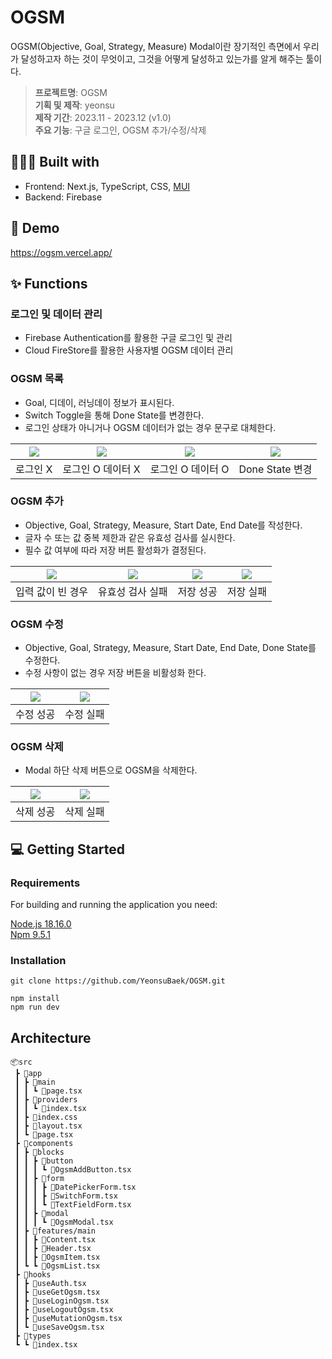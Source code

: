 # OGSM

OGSM(Objective, Goal, Strategy, Measure) Modal이란 장기적인 측면에서 우리가 달성하고자 하는 것이 무엇이고, 그것을 어떻게 달성하고 있는가를 알게 해주는 툴이다.

> **프로젝트명**: OGSM  
> **기획 및 제작**: yeonsu  
> **제작 기간**: 2023.11 - 2023.12 (v1.0)  
> **주요 기능**: 구글 로그인, OGSM 추가/수정/삭제

## 👩🏻‍💻 Built with

- Frontend: Next.js, TypeScript, CSS, [MUI](https://mui.com)
- Backend: Firebase

## 🚀 Demo

https://ogsm.vercel.app/

## ✨ Functions

### 로그인 및 데이터 관리

- Firebase Authentication를 활용한 구글 로그인 및 관리
- Cloud FireStore를 활용한 사용자별 OGSM 데이터 관리 

### OGSM 목록

- Goal, 디데이, 러닝데이 정보가 표시된다.
- Switch Toggle을 통해 Done State를 변경한다.
- 로그인 상태가 아니거나 OGSM 데이터가 없는 경우 문구로 대체한다.

| ![](https://velog.velcdn.com/images/yeonsubaek/post/78a11435-e9cc-4cfa-8d6d-009d3f615283/image.png) | ![](https://velog.velcdn.com/images/yeonsubaek/post/682d5d5a-7d14-4bff-a22d-0140160981cd/image.png) | ![](https://velog.velcdn.com/images/yeonsubaek/post/6f9576e7-9a7f-4526-87b2-336a29b5d079/image.png) | ![](https://velog.velcdn.com/images/yeonsubaek/post/2ee92d38-c1a4-48b0-ba5b-7a3460b8d1a1/image.png) |
| --------------------------------------------------------------------------------------------------- | --------------------------------------------------------------------------------------------------- | --------------------------------------------------------------------------------------------------- | --------------------------------------------------------------------------------------------------- |
| 로그인 X | 로그인 O 데이터 X                                                                                   | 로그인 O 데이터 O                                                                                   | Done State 변경                                                                                     |

### OGSM 추가

- Objective, Goal, Strategy, Measure, Start Date, End Date를 작성한다.
- 글자 수 또는 값 중복 제한과 같은 유효성 검사를 실시한다.
- 필수 값 여부에 따라 저장 버튼 활성화가 결정된다.

| ![](https://velog.velcdn.com/images/yeonsubaek/post/56b6cf2a-5f56-4b36-b152-3c726091142d/image.png) | ![](https://velog.velcdn.com/images/yeonsubaek/post/c2ec3441-2238-408a-a181-7a8942ac7447/image.png) | ![](https://velog.velcdn.com/images/yeonsubaek/post/283935f0-073c-4036-b304-6f35c49f9696/image.png) | ![](https://velog.velcdn.com/images/yeonsubaek/post/0422ccd8-b46a-4c24-a748-22306c5bba81/image.png) |
| --------------------------------------------------------------------------------------------------- | --------------------------------------------------------------------------------------------------- | --------------------------------------------------------------------------------------------------- | --------------------------------------------------------------------------------------------------- |
| 입력 값이 빈 경우                                                                                   | 유효성 검사 실패                                                                                    | 저장 성공                                                                                           | 저장 실패                                                                                           |

### OGSM 수정

- Objective, Goal, Strategy, Measure, Start Date, End Date, Done State를 수정한다.
- 수정 사항이 없는 경우 저장 버튼을 비활성화 한다.

| ![](https://velog.velcdn.com/images/yeonsubaek/post/0e212ba1-fe7a-4f43-ac4f-79b7b39690a5/image.png) | ![](https://velog.velcdn.com/images/yeonsubaek/post/f5c38214-9893-4daa-ba00-818cf97300d3/image.png) |
| --------------------------------------------------------------------------------------------------- | --------------------------------------------------------------------------------------------------- |
| 수정 성공                                                                                           | 수정 실패                                                                                           |

### OGSM 삭제

- Modal 하단 삭제 버튼으로 OGSM을 삭제한다.

| ![](https://velog.velcdn.com/images/yeonsubaek/post/dd59f25b-650c-4083-90e2-ff0bb6272962/image.png) | ![](https://velog.velcdn.com/images/yeonsubaek/post/12d022f1-248e-4eae-812c-e451e1e5f87f/image.png) |
| --------------------------------------------------------------------------------------------------- | --------------------------------------------------------------------------------------------------- |
| 삭제 성공                                                                                           | 삭제 실패                                                                                           |

## 💻 Getting Started

### Requirements

For building and running the application you need:

[Node.js 18.16.0](https://nodejs.org/ca/blog/release/v18.16.0)  
[Npm 9.5.1](https://www.npmjs.com/package/npm/v/9.5.1)

### Installation

```
git clone https://github.com/YeonsuBaek/OGSM.git

npm install
npm run dev
```

## Architecture

```
📦src
 ┣ 📂app
 ┃ ┣ 📂main
 ┃ ┃ ┗ 📜page.tsx
 ┃ ┣ 📂providers
 ┃ ┃ ┗ 📜index.tsx
 ┃ ┣ 📜index.css
 ┃ ┣ 📜layout.tsx
 ┃ ┗ 📜page.tsx
 ┣ 📂components
 ┃ ┣ 📂blocks
 ┃ ┃ ┣ 📂button
 ┃ ┃ ┃ ┗ 📜OgsmAddButton.tsx
 ┃ ┃ ┣ 📂form
 ┃ ┃ ┃ ┣ 📜DatePickerForm.tsx
 ┃ ┃ ┃ ┣ 📜SwitchForm.tsx
 ┃ ┃ ┃ ┗ 📜TextFieldForm.tsx
 ┃ ┃ ┣ 📂modal
 ┃ ┃ ┃ ┗ 📜OgsmModal.tsx
 ┃ ┣ 📂features/main
 ┃ ┃ ┣ 📜Content.tsx
 ┃ ┃ ┣ 📜Header.tsx
 ┃ ┃ ┣ 📜OgsmItem.tsx
 ┃ ┗ ┗ 📜OgsmList.tsx
 ┣ 📂hooks
 ┃ ┣ 📜useAuth.tsx
 ┃ ┣ 📜useGetOgsm.tsx
 ┃ ┣ 📜useLoginOgsm.tsx
 ┃ ┣ 📜useLogoutOgsm.tsx
 ┃ ┣ 📜useMutationOgsm.tsx
 ┃ ┗ 📜useSaveOgsm.tsx
 ┣ 📂types
 ┗ ┗ 📜index.tsx
```
